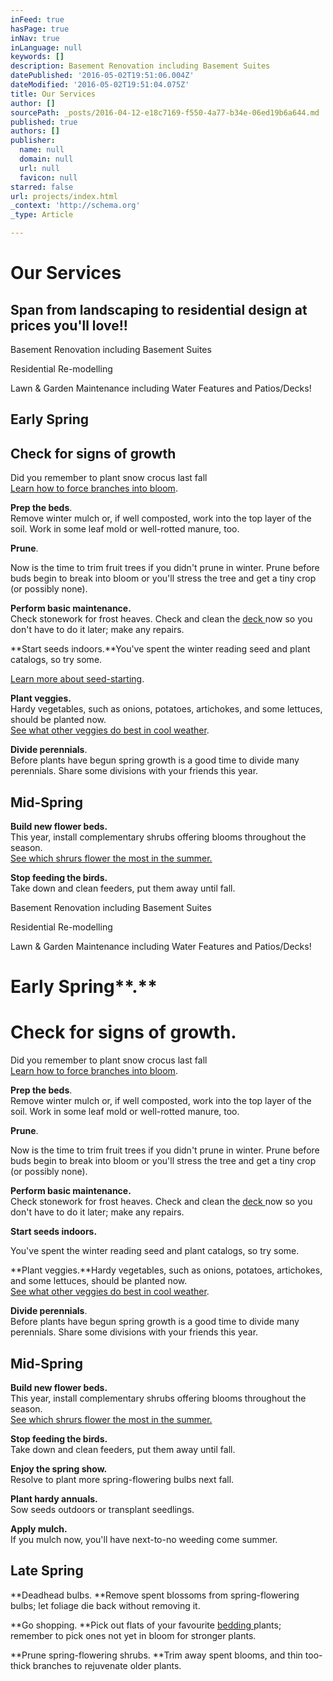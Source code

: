 ```yaml
---
inFeed: true
hasPage: true
inNav: true
inLanguage: null
keywords: []
description: Basement Renovation including Basement Suites
datePublished: '2016-05-02T19:51:06.004Z'
dateModified: '2016-05-02T19:51:04.075Z'
title: Our Services
author: []
sourcePath: _posts/2016-04-12-e18c7169-f550-4a77-b34e-06ed19b6a644.md
published: true
authors: []
publisher:
  name: null
  domain: null
  url: null
  favicon: null
starred: false
url: projects/index.html
_context: 'http://schema.org'
_type: Article

---
```

# Our Services

## Span from landscaping to residential design at prices you'll love!! 

Basement Renovation including Basement Suites

Residential Re-modelling

Lawn & Garden Maintenance including Water Features and Patios/Decks!

## Early Spring

## **Check for signs of growth**

Did you remember to plant snow crocus last fall   
[Learn how to force branches into bloom][0].

**Prep the beds**.  
Remove winter mulch or, if well composted, work into the top layer of the soil. Work in some leaf mold or well-rotted manure, too.

**Prune**.

Now is the time to trim fruit trees if you didn't prune in winter. Prune before buds begin to break into bloom or you'll stress the tree and get a tiny crop (or possibly none).

**Perform basic maintenance.**  
Check stonework for frost heaves. Check and clean the [deck ][1]now so you don't have to do it later; make any repairs.

**Start seeds indoors.**You've spent the winter reading seed and plant catalogs, so try some.

[Learn more about seed-starting][2].

**Plant veggies.**  
Hardy vegetables, such as onions, potatoes, artichokes, and some lettuces, should be planted now.  
[See what other veggies do best in cool weather][3].

**Divide perennials**.  
Before plants have begun spring growth is a good time to divide many perennials. Share some divisions with your friends this year.

## Mid-Spring

**Build new flower beds.**  
This year, install complementary shrubs offering blooms throughout the season.  
[See which shrurs flower the most in the summer.][4]

**Stop feeding the birds.**  
Take down and clean feeders, put them away until fall.

Basement Renovation including Basement Suites

Residential Re-modelling

Lawn & Garden Maintenance including Water Features and Patios/Decks!

# Early Spring**.**

# **Check for signs of growth.**

Did you remember to plant snow crocus last fall   
[Learn how to force branches into bloom][0].

**Prep the beds**.  
Remove winter mulch or, if well composted, work into the top layer of the soil. Work in some leaf mold or well-rotted manure, too.

**Prune**.

Now is the time to trim fruit trees if you didn't prune in winter. Prune before buds begin to break into bloom or you'll stress the tree and get a tiny crop (or possibly none).

**Perform basic maintenance.**  
Check stonework for frost heaves. Check and clean the [deck ][1]now so you don't have to do it later; make any repairs.

**Start seeds indoors.**

You've spent the winter reading seed and plant catalogs, so try some.

**Plant veggies.**Hardy vegetables, such as onions, potatoes, artichokes, and some lettuces, should be planted now.  
[See what other veggies do best in cool weather][3].

**Divide perennials**.  
Before plants have begun spring growth is a good time to divide many perennials. Share some divisions with your friends this year.

## Mid-Spring

**Build new flower beds.**  
This year, install complementary shrubs offering blooms throughout the season.  
[See which shrurs flower the most in the summer.][4]

**Stop feeding the birds.**  
Take down and clean feeders, put them away until fall.

**Enjoy the spring show.**  
Resolve to plant more spring-flowering bulbs next fall.

**Plant hardy annuals.**  
Sow seeds outdoors or transplant seedlings.

**Apply mulch.**  
If you mulch now, you'll have next-to-no weeding come summer.

## Late Spring

**Deadhead bulbs. **Remove spent blossoms from spring-flowering bulbs; let foliage die back without removing it.

**Go shopping. **Pick out flats of your favourite [bedding ][5]plants; remember to pick ones not yet in bloom for stronger plants.

**Prune spring-flowering shrubs. **Trim away spent blooms, and thin too-thick branches to rejuvenate older plants.

[0]: http://www.bhg.com/gardening/trees-shrubs-vines/care/forcing-branches-into-bloom/
[1]: http://www.bhg.com/home-improvement/deck/
[2]: http://www.bhg.com/gardening/yard/garden-care/seed-starting-essentials/
[3]: http://www.bhg.com/gardening/vegetable/vegetables/cold-weather-vegetable-gardening/
[4]: http://www.bhg.com/gardening/trees-shrubs-vines/shrubs/summer-blooming-shrubs/
[5]: http://www.bhg.com/shop/bedroom/bedding-c1853.html